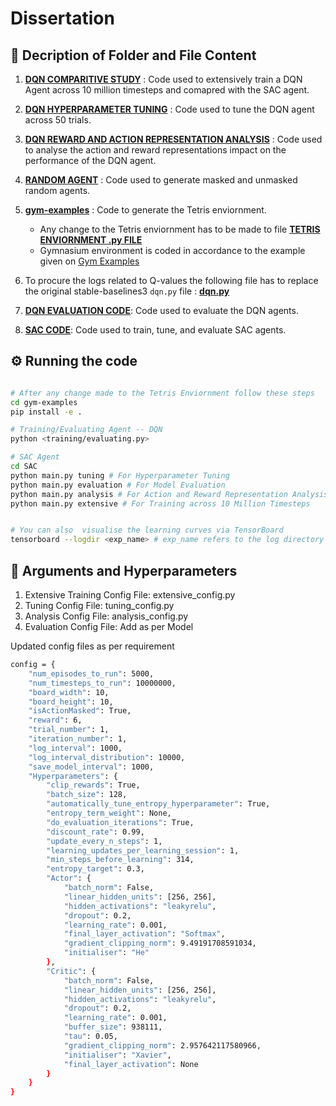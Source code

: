 # Dissertation

## 📁 Decription of Folder and File Content

1. <a href="https://github.com/Sonali2824/Dissertation/tree/main/DQN%20COMPARITATIVE%20STUDY"> <b>DQN COMPARITIVE STUDY</b></a>
: Code used to extensively train a DQN Agent across 10 million timesteps and comapred with the SAC agent.
2. <a href="https://github.com/Sonali2824/Dissertation/tree/main/DQN%20HYPERPARAMETER%20TUNING"> <b>DQN HYPERPARAMETER TUNING</b></a>
: Code used to tune the DQN agent across 50 trials.

3. <a href="https://github.com/Sonali2824/Dissertation/tree/main/DQN%20REWARD%20AND%20ACTION%20REPRESENTATION%20ANALYSIS"> <b>DQN REWARD AND ACTION REPRESENTATION ANALYSIS</b></a>
: Code used to analyse the action and reward representations impact on the performance of the DQN agent.

4. <a href="https://github.com/Sonali2824/Dissertation/tree/main/RANDOM%20AGENT"> <b>RANDOM AGENT</b></a>
: Code used to generate masked and unmasked random agents.

5. <a href="https://github.com/Sonali2824/Dissertation/tree/main/gym-examples"> <b>gym-examples</b></a>
: Code to generate the Tetris enviornment.
    - Any change to the Tetris enviornment has to be made to file <a href="https://github.com/Sonali2824/Dissertation/blob/main/gym-examples/gym_examples/envs/tetris_high_state_space.py"> <b>TETRIS ENVIORNMENT .py FILE</b></a>
    - Gymnasium environment is coded in accordance to the example given on <a href="https://github.com/Farama-Foundation/gym-examples">Gym Examples</a>

6. To procure the logs related to Q-values the following file has to replace the original stable-baselines3 ```dqn.py``` file : <a href="https://github.com/Sonali2824/Dissertation/blob/main/stable_baselines_3_modified_dqn_code.py"><b>dqn.py</b></a>

7. <a href="https://github.com/Sonali2824/Dissertation/tree/main/DQN%20EVALUATION%20CODE"><b>DQN EVALUATION CODE</b></a>: Code used to evaluate the DQN agents.

8. <a href="https://github.com/Sonali2824/Dissertation/tree/main/SAC"><b>SAC CODE</b></a>: Code used to train, tune, and evaluate SAC agents.

## ⚙️ Running the code

```sh

# After any change made to the Tetris Enviornment follow these steps
cd gym-examples
pip install -e .

# Training/Evaluating Agent -- DQN
python <training/evaluating.py>

# SAC Agent
cd SAC
python main.py tuning # For Hyperparameter Tuning
python main.py evaluation # For Model Evaluation
python main.py analysis # For Action and Reward Representation Analysis
python main.py extensive # For Training across 10 Million Timesteps


# You can also  visualise the learning curves via TensorBoard
tensorboard --logdir <exp_name> # exp_name refers to the log directory
```
## 📖 Arguments and Hyperparameters
1. Extensive Training Config File: extensive_config.py
2. Tuning Config File: tuning_config.py
3. Analysis Config File: analysis_config.py
4. Evaluation Config File: Add as per Model

Updated config files as per requirement
``` sh
config = {
    "num_episodes_to_run": 5000, 
    "num_timesteps_to_run": 10000000,
    "board_width": 10,
    "board_height": 10,
    "isActionMasked": True,
    "reward": 6,
    "trial_number": 1,
    "iteration_number": 1,
    "log_interval": 1000,
    "log_interval_distribution": 10000,
    "save_model_interval": 1000,
    "Hyperparameters": {        
        "clip_rewards": True,
        "batch_size": 128,
        "automatically_tune_entropy_hyperparameter": True,
        "entropy_term_weight": None,
        "do_evaluation_iterations": True,
        "discount_rate": 0.99,
        "update_every_n_steps": 1,
        "learning_updates_per_learning_session": 1,
        "min_steps_before_learning": 314,
        "entropy_target": 0.3,
        "Actor": {
            "batch_norm": False,
            "linear_hidden_units": [256, 256],
            "hidden_activations": "leakyrelu",
            "dropout": 0.2,
            "learning_rate": 0.001,
            "final_layer_activation": "Softmax",
            "gradient_clipping_norm": 9.49191708591034,
            "initialiser": "He"
        },
        "Critic": {
            "batch_norm": False,
            "linear_hidden_units": [256, 256],
            "hidden_activations": "leakyrelu",
            "dropout": 0.2,
            "learning_rate": 0.001,
            "buffer_size": 938111,
            "tau": 0.05,
            "gradient_clipping_norm": 2.957642117580966,
            "initialiser": "Xavier",
            "final_layer_activation": None
        }
    }
}

```
